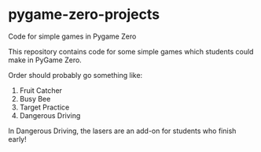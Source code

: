 # pygame-zero-projects
Code for simple games in Pygame Zero

This repository contains code for some simple games which students could make in PyGame Zero.

Order should probably go something like:

1. Fruit Catcher
2. Busy Bee
3. Target Practice
4. Dangerous Driving

In Dangerous Driving, the lasers are an add-on for students who finish early!
